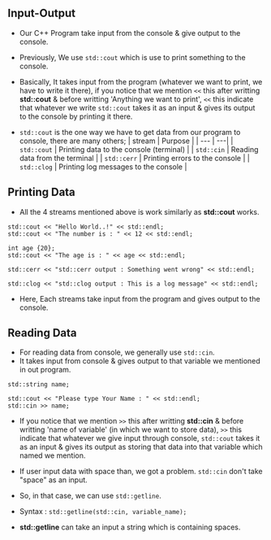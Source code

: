 ## Input-Output

 * Our C++ Program take input from the console & give output to the console.

 * Previously, We use `std::cout` which is use to print something to the console.
 * Basically, It takes input from the program (whatever we want to print, we have to write it there), if you notice that we mention `<<` this after writting **std::cout** & before writting 'Anything we want to print', `<<` this indicate that whatever we write `std::cout` takes it as an input & gives its output to the console by printing it there.
 * `std::cout` is the one way we have to get data from our program to console, there are many others;
 | stream | Purpose |
 | --- | ---|
 | `std::cout` | Printing data to the console (terminal) |
 | `std::cin` | Reading data from the terminal |
 | `std::cerr` | Printing errors to the console |
 | `std::clog` | Printing log messages to the console |

## Printing Data

 * All the 4 streams mentioned above is work similarly as **std::cout** works.
 ```
 std::cout << "Hello World..!" << std::endl;
 std::cout << "The number is : " << 12 << std::endl;

 int age {20};
 std::cout << "The age is : " << age << std::endl;

 std::cerr << "std::cerr output : Something went wrong" << std::endl;

 std::clog << "std::clog output : This is a log message" << std::endl;
 ```
 * Here, Each streams take input from the program and gives output to the console.

## Reading Data 

 * For reading data from console, we generally use `std::cin`.
 * It takes input from console & gives output to that variable we mentioned in out program.
 ```
 std::string name;

 std::cout << "Please type Your Name : " << std::endl;
 std::cin >> name;
 ```
 * If you notice that we mention `>>` this after writting **std::cin** & before writting 'name of variable' (in which we want to store data), `>>` this indicate that whatever we give input through console, `std::cout` takes it as an input & gives its output as storing that data into that variable which named we mention.

 * If user input data with space than, we got a problem. `std::cin` don't take "space" as an input.
 * So, in that case, we can use `std::getline`.
 * Syntax : `std::getline(std::cin, variable_name);`
 * **std::getline** can take an input a string which is containing spaces.